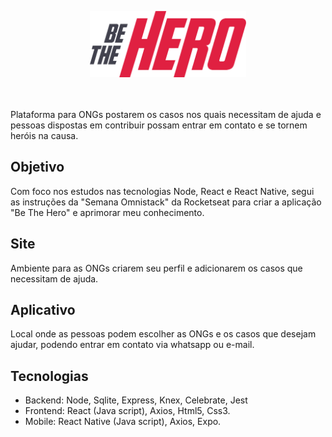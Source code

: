 <p align="center">
  <img src="https://raw.githubusercontent.com/guimunhozs/be-the-hero/master/frontend/src/assets/logo.png" width="250">
</p>

<br>
<br>
Plataforma para ONGs postarem os casos nos quais necessitam de ajuda e pessoas dispostas em contribuir possam entrar em contato e se tornem heróis na causa.

## Objetivo

Com foco nos estudos nas tecnologias Node, React e React Native, segui as instruções da "Semana Omnistack" da Rocketseat para criar a aplicação "Be The Hero" e aprimorar meu conhecimento.

## Site

Ambiente para as ONGs criarem seu perfil e adicionarem os casos que necessitam de ajuda.

## Aplicativo

Local onde as pessoas podem escolher as ONGs e os casos que desejam ajudar, podendo entrar em contato via whatsapp ou e-mail.

## Tecnologias

- Backend: Node, Sqlite, Express, Knex, Celebrate, Jest
  </br>
- Frontend: React (Java script), Axios, Html5, Css3.
  </br>
- Mobile: React Native (Java script), Axios, Expo.
